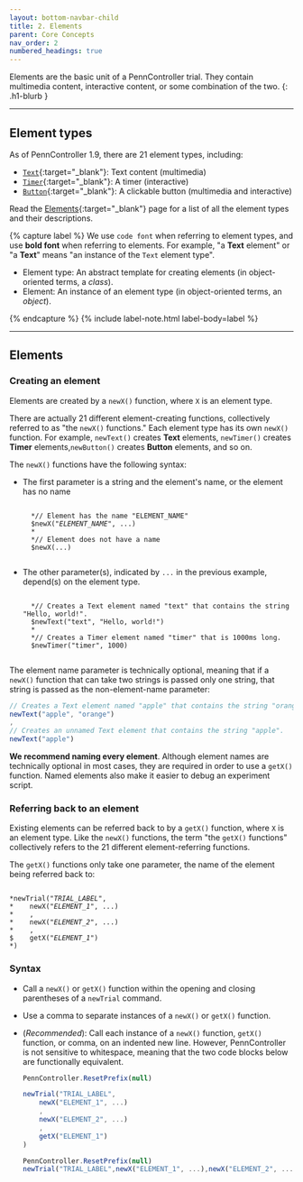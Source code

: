 ```yaml
---
layout: bottom-navbar-child
title: 2. Elements
parent: Core Concepts
nav_order: 2
numbered_headings: true
---
```


Elements are the basic unit of a PennController trial. They contain multimedia content,
interactive content, or some combination of the two.
{: .h1-blurb }

---

## Element types

As of PennController 1.9, there are 21 element types, including:

+ [`Text`]({{site.baseurl}}/elements/text){:target="_blank"}:
Text content (multimedia)
+ [`Timer`]({{site.baseurl}}/elements/timer){:target="_blank"}:
A timer (interactive)
+ [`Button`]({{site.baseurl}}/elements/button){:target="_blank"}:
A clickable button (multimedia and interactive)

Read the [Elements]({{site.baseurl}}/elements){:target="_blank"} page
for a list of all the element types and their descriptions.

{% capture label %}
We use `code font` when referring to element types, and use **bold font**
when referring to elements. For example, "a **Text** element" or "a **Text**"
means "an instance of the `Text` element type".

+ Element type: An abstract template for creating elements
(in object-oriented terms, a *class*).
+ Element: An instance of an element type
(in object-oriented terms, an *object*).

{% endcapture %}
{% include label-note.html label-body=label %}

---

## Elements

### Creating an element

Elements are created by a `newX()` function, where `X` is an element type.

There are actually 21 different element-creating functions, collectively referred to
as "the `newX()` functions." Each element type has its own `newX()` function.
For example, `newText()` creates **Text** elements, `newTimer()`
creates **Timer** elements,`newButton()` creates **Button** elements, and so on.

The `newX()` functions have the following syntax:

+ The first parameter is a string and the element's name, or the element has no name

    <pre><code class="language-diff-javascript diff-highlight">
    *// Element has the name "ELEMENT_NAME"
    $newX("<var>ELEMENT_NAME</var>", ...)
    *
    *// Element does not have a name
    $newX(...)
    </code></pre>
+ The other parameter(s), indicated by `...` in the previous example,
depend(s) on the element type.

    <pre><code class="language-diff-javascript diff-highlight">
    *// Creates a Text element named "text" that contains the string "Hello, world!".
    $newText("text", "Hello, world!")
    *
    *// Creates a Timer element named "timer" that is 1000ms long.
    $newTimer("timer", 1000)
    </code></pre>

The element name parameter is technically optional, meaning that
if a `newX()` function that can take two strings is passed only one string,
that string is passed as the non-element-name parameter:

```js
// Creates a Text element named "apple" that contains the string "orange".
newText("apple", "orange")
,
// Creates an unnamed Text element that contains the string "apple".
newText("apple")
```

**We recommend naming every element**. Although element names are technically optional
in most cases, they are required in order to use a `getX()` function. Named elements also
make it easier to debug an experiment script.

### Referring back to an element

Existing elements can be referred back to by a `getX()` function, where `X` is
an element type. Like the `newX()` functions, the term "the `getX()` functions"
collectively refers to the 21 different element-referring functions.

The `getX()` functions only take one parameter, the name of the element being
referred back to:
<pre><code class="language-diff-javascript diff-highlight">
*newTrial("<var>TRIAL_LABEL</var>", 
*    newX("<var>ELEMENT_1</var>", ...)
*    ,
*    newX("<var>ELEMENT_2</var>", ...)
*    ,
$    getX("<var>ELEMENT_1</var>")
*)
</code></pre>

### Syntax

+ Call a `newX()` or `getX()` function within the opening and closing parentheses
of a `newTrial` command. 
+ Use a comma to separate instances of a `newX()` or `getX()` function.
+ (*Recommended*): Call each instance of a `newX()` function, `getX()` function,
or comma, on an indented new line. However, PennController is not sensitive to
whitespace, meaning that the two code blocks below are functionally equivalent.

    ```javascript
    PennController.ResetPrefix(null)

    newTrial("TRIAL_LABEL",
        newX("ELEMENT_1", ...)
        ,
        newX("ELEMENT_2", ...)
        ,
        getX("ELEMENT_1")
    )
    ```

    ```javascript
    PennController.ResetPrefix(null)
    newTrial("TRIAL_LABEL",newX("ELEMENT_1", ...),newX("ELEMENT_2", ...),getX("ELEMENT_1"))
    ```
